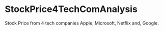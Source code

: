 # StockPrice4TechComAnalysis
Stock Price from 4 tech companies Apple, Microsoft, Netflix and, Google.
